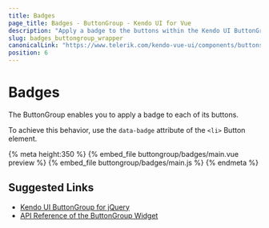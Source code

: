 ```yaml
---
title: Badges
page_title: Badges - ButtonGroup - Kendo UI for Vue
description: "Apply a badge to the buttons within the Kendo UI ButtonGroup wrapper for Vue."
slug: badges_buttongroup_wrapper
canonicalLink: "https://www.telerik.com/kendo-vue-ui/components/buttons/buttongroup/"
position: 6
---
```


<div><WrapperBanner link="/kendo-vue-ui/components/buttons/buttongroup"></WrapperBanner></div>

# Badges

The ButtonGroup enables you to apply a badge to each of its buttons.

To achieve this behavior, use the `data-badge` attribute of the `<li>` Button element.

{% meta height:350 %}
{% embed_file buttongroup/badges/main.vue preview %}
{% embed_file buttongroup/badges/main.js %}
{% endmeta %}

## Suggested Links

* [Kendo UI ButtonGroup for jQuery](https://demos.telerik.com/kendo-ui/buttongroup/index)
* [API Reference of the ButtonGroup Widget](https://docs.telerik.com/kendo-ui/api/javascript/mobile/ui/buttongroup)
